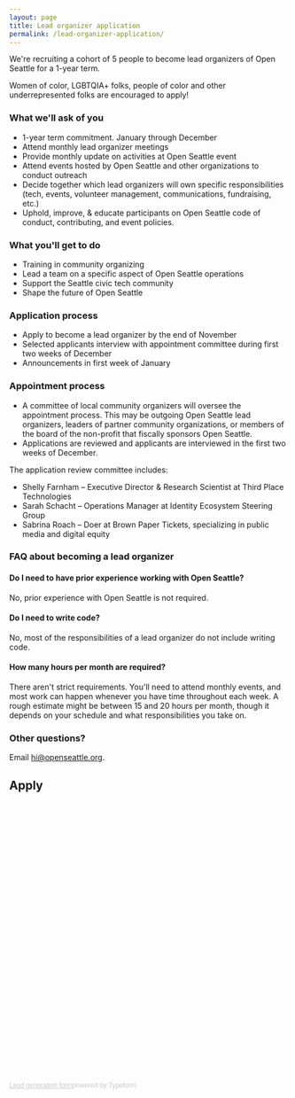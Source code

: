 ```yaml
---
layout: page
title: Lead organizer application
permalink: /lead-organizer-application/
---
```


We're recruiting a cohort of 5 people to become lead organizers of Open Seattle for a 1-year term.

Women of color, LGBTQIA+ folks, people of color and other underrepresented folks are encouraged to apply!

### What we'll ask of you
- 1-year term commitment. January through December
- Attend monthly lead organizer meetings
- Provide monthly update on activities at Open Seattle event
- Attend events hosted by Open Seattle and other organizations to conduct outreach
- Decide together which lead organizers will own specific responsibilities (tech, events, volunteer management, communications, fundraising, etc.)
- Uphold, improve, & educate participants on Open Seattle code of conduct, contributing, and event policies.

### What you'll get to do
- Training in community organizing
- Lead a team on a specific aspect of Open Seattle operations
- Support the Seattle civic tech community
- Shape the future of Open Seattle

### Application process
- Apply to become a lead organizer by the end of November
- Selected applicants interview with appointment committee during first two weeks of December
- Announcements in first week of January

### Appointment process
- A committee of local community organizers will oversee the appointment process. This may be outgoing Open Seattle lead organizers, leaders of partner community organizations, or members of the board of the non-profit that fiscally sponsors Open Seattle.
- Applications are reviewed and applicants are interviewed in the first two weeks of December.

The application review committee includes:

- Shelly Farnham – Executive Director & Research Scientist at Third Place Technologies
- Sarah Schacht – Operations Manager at Identity Ecosystem Steering Group
- Sabrina Roach – Doer at Brown Paper Tickets, specializing in public media and digital equity

### FAQ about becoming a lead organizer

#### Do I need to have prior experience working with Open Seattle?

No, prior experience with Open Seattle is not required.

#### Do I need to write code?

No, most of the responsibilities of a lead organizer do not include writing code.

#### How many hours per month are required?

There aren't strict requirements. You'll need to attend monthly events, and most work can happen whenever you have time throughout each week. A rough estimate might be between 15 and 20 hours per month, though it depends on your schedule and what responsibilities you take on.

### Other questions?

Email hi@openseattle.org.

## Apply

<!-- Change the width and height values to suit you best -->
<div class="typeform-widget" data-url="https://openseattle.typeform.com/to/z4tY7p" data-text="Open Seattle Lead Organizer" style="width:100%;height:500px;"></div>
<script>(function(){var qs,js,q,s,d=document,gi=d.getElementById,ce=d.createElement,gt=d.getElementsByTagName,id='typef_orm',b='https://s3-eu-west-1.amazonaws.com/share.typeform.com/';if(!gi.call(d,id)){js=ce.call(d,'script');js.id=id;js.src=b+'widget.js';q=gt.call(d,'script')[0];q.parentNode.insertBefore(js,q)}})()</script>
<div style="font-family: Sans-Serif;font-size: 12px;color: #999;opacity: 0.5; padding-top: 5px;"><a href="https://www.typeform.com/examples/forms/lead-generation-template/?utm_campaign=z4tY7p&amp;utm_source=typeform.com-2647288-Basic&amp;utm_medium=typeform&amp;utm_content=typeform-embedded-leadform&amp;utm_term=EN" style="color: #999" target="_blank">Lead generation form</a>powered by Typeform</div>
